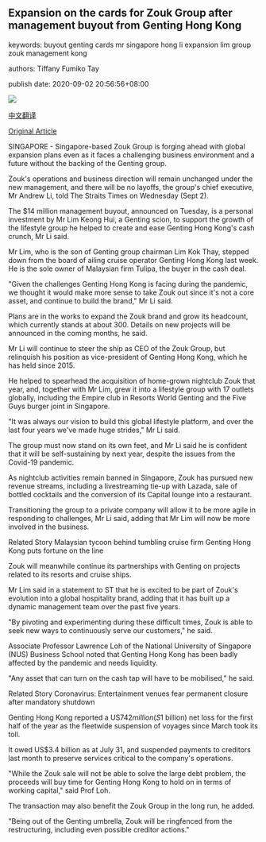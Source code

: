 ## Expansion on the cards for Zouk Group after management buyout from Genting Hong Kong

keywords: buyout genting cards mr singapore hong li expansion lim group zouk management kong

authors: Tiffany Fumiko Tay

publish date: 2020-09-02 20:56:56+08:00

![](https://www.straitstimes.com/sites/default/files/styles/x_large/public/articles/2020/09/02/yq-zouk-02092024.jpg?itok=qMLoEB_m)

[中文翻译](Expansion%20on%20the%20cards%20for%20Zouk%20Group%20after%20management%20buyout%20from%20Genting%20Hong%20Kong_zh.md)

[Original Article](https://www.straitstimes.com/singapore/expansion-on-the-cards-for-zouk-group-after-management-buyout-from-genting-hong-kong)

SINGAPORE - Singapore-based Zouk Group is forging ahead with global expansion plans even as it faces a challenging business environment and a future without the backing of the Genting group.

Zouk's operations and business direction will remain unchanged under the new management, and there will be no layoffs, the group's chief executive, Mr Andrew Li, told The Straits Times on Wednesday (Sept 2).

The $14 million management buyout, announced on Tuesday, is a personal investment by Mr Lim Keong Hui, a Genting scion, to support the growth of the lifestyle group he helped to create and ease Genting Hong Kong's cash crunch, Mr Li said.

Mr Lim, who is the son of Genting group chairman Lim Kok Thay, stepped down from the board of ailing cruise operator Genting Hong Kong last week. He is the sole owner of Malaysian firm Tulipa, the buyer in the cash deal.

"Given the challenges Genting Hong Kong is facing during the pandemic, we thought it would make more sense to take Zouk out since it's not a core asset, and continue to build the brand," Mr Li said.

Plans are in the works to expand the Zouk brand and grow its headcount, which currently stands at about 300. Details on new projects will be announced in the coming months, he said.

Mr Li will continue to steer the ship as CEO of the Zouk Group, but relinquish his position as vice-president of Genting Hong Kong, which he has held since 2015.

He helped to spearhead the acquisition of home-grown nightclub Zouk that year, and, together with Mr Lim, grew it into a lifestyle group with 17 outlets globally, including the Empire club in Resorts World Genting and the Five Guys burger joint in Singapore.

"It was always our vision to build this global lifestyle platform, and over the last four years we've made huge strides," Mr Li said.

The group must now stand on its own feet, and Mr Li said he is confident that it will be self-sustaining by next year, despite the issues from the Covid-19 pandemic.

As nightclub activities remain banned in Singapore, Zouk has pursued new revenue streams, including a livestreaming tie-up with Lazada, sale of bottled cocktails and the conversion of its Capital lounge into a restaurant.

Transitioning the group to a private company will allow it to be more agile in responding to challenges, Mr Li said, adding that Mr Lim will now be more involved in the business.

Related Story Malaysian tycoon behind tumbling cruise firm Genting Hong Kong puts fortune on the line

Zouk will meanwhile continue its partnerships with Genting on projects related to its resorts and cruise ships.

Mr Lim said in a statement to ST that he is excited to be part of Zouk's evolution into a global hospitality brand, adding that it has built up a dynamic management team over the past five years.

"By pivoting and experimenting during these difficult times, Zouk is able to seek new ways to continuously serve our customers," he said.

Associate Professor Lawrence Loh of the National University of Singapore (NUS) Business School noted that Genting Hong Kong has been badly affected by the pandemic and needs liquidity.

"Any asset that can turn on the cash tap will have to be mobilised," he said.

Related Story Coronavirus: Entertainment venues fear permanent closure after mandatory shutdown

Genting Hong Kong reported a US$742 million (S$1 billion) net loss for the first half of the year as the fleetwide suspension of voyages since March took its toll.

It owed US$3.4 billion as at July 31, and suspended payments to creditors last month to preserve services critical to the company's operations.

"While the Zouk sale will not be able to solve the large debt problem, the proceeds will buy time for Genting Hong Kong to hold on in terms of working capital," said Prof Loh.

The transaction may also benefit the Zouk Group in the long run, he added.

"Being out of the Genting umbrella, Zouk will be ringfenced from the restructuring, including even possible creditor actions."